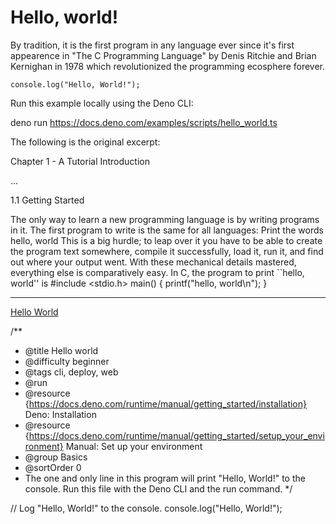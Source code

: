 # Hello, world!

By tradition, it is the first program in any language ever since it's first appearence in "The C Programming Language" by Denis Ritchie and Brian Kernighan in 1978 which revolutionized the programming ecosphere forever.

`console.log("Hello, World!");`

Run this example locally using the Deno CLI:

deno run https://docs.deno.com/examples/scripts/hello_world.ts

The following is the original excerpt:

Chapter 1 - A Tutorial Introduction

...

1.1 Getting Started 

The only way to learn a new programming language is by writing programs in it. The first
program to write is the same for all languages:
Print the words
hello, world
This is a big hurdle; to leap over it you have to be able to create the program text somewhere,
compile it successfully, load it, run it, and find out where your output went. With these
mechanical details mastered, everything else is comparatively easy.
In C, the program to print ``hello, world'' is
 #include <stdio.h>
 main()
 {
 printf("hello, world\n");
 }

 ---

 [Hello World](https://github.com/denoland/docs/blob/main/examples/scripts/hello_world.ts)

 /**
 * @title Hello world
 * @difficulty beginner
 * @tags cli, deploy, web
 * @run <url>
 * @resource {https://docs.deno.com/runtime/manual/getting_started/installation} Deno: Installation
 * @resource {https://docs.deno.com/runtime/manual/getting_started/setup_your_environment} Manual: Set up your environment
 * @group Basics
 * @sortOrder 0
 * The one and only line in this program will print "Hello, World!" to the console. Run this file with the Deno CLI and the run command.
 */

// Log "Hello, World!" to the console.
console.log("Hello, World!");

